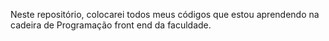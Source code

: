 Neste repositório, colocarei todos meus códigos que estou aprendendo na cadeira de Programação front end da faculdade.
